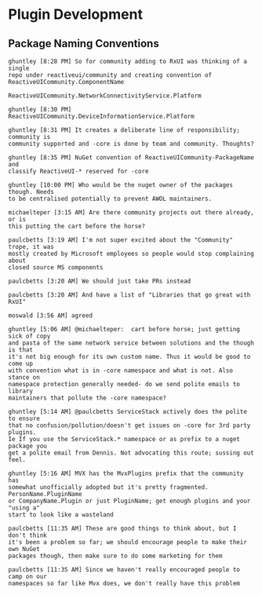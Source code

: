 # Plugin Development

## Package Naming Conventions

    ghuntley [8:28 PM] So for community adding to RxUI was thinking of a single
    repo under reactiveui/community and creating convention of
    ReactiveUICommunity.ComponentName

    ReactiveUICommunity.NetworkConnectivityService.Platform

    ghuntley [8:30 PM] ReactiveUICommunity.DeviceInformationService.Platform

    ghuntley [8:31 PM] It creates a deliberate line of responsibility; community is
    community supported and -core is done by team and community. Thoughts?

    ghuntley [8:35 PM] NuGet convention of ReactiveUICommunity-PackageName and
    classify ReactiveUI-* reserved for -core

    ghuntley [10:00 PM] Who would be the nuget owner of the packages though. Needs
    to be centralised potentially to prevent AWOL maintainers.

    michaelteper [3:15 AM] Are there community projects out there already, or is
    this putting the cart before the horse?

    paulcbetts [3:19 AM] I'm not super excited about the "Community" trope, it was
    mostly created by Microsoft employees so people would stop complaining about
    closed source MS components

    paulcbetts [3:20 AM] We should just take PRs instead

    paulcbetts [3:20 AM] And have a list of "Libraries that go great with RxUI"

    moswald [3:56 AM] agreed

    ghuntley [5:06 AM] @michaelteper:  cart before horse; just getting sick of copy
    and pasta of the same network service between solutions and the though is that
    it's not big enough for its own custom name. Thus it would be good to come up
    with convention what is in -core namespace and what is not. Also stance on
    namespace protection generally needed- do we send polite emails to library
    maintainers that pollute the -core namespace?

    ghuntley [5:14 AM] @paulcbetts ServiceStack actively does the polite to ensure
    that no confusion/pollution/doesn't get issues on -core for 3rd party plugins.
    Ie If you use the ServiceStack.* namespace or as prefix to a nuget package you
    get a polite email from Dennis. Not advocating this route; sussing out feel.

    ghuntley [5:16 AM] MVX has the MvxPlugins prefix that the community has
    somewhat unofficially adopted but it's pretty fragmented. PersonName.PluginName
    or CompanyName.Plugin or just PluginName; get enough plugins and your "using a"
    start to look like a wasteland

    paulcbetts [11:35 AM] These are good things to think about, but I don't think
    it's been a problem so far; we should encourage people to make their own NuGet
    packages though, then make sure to do some marketing for them

    paulcbetts [11:35 AM] Since we haven't really encouraged people to camp on our
    namespaces so far like Mvx does, we don't really have this problem
